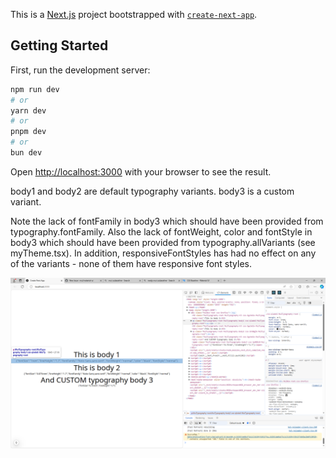 This is a [Next.js](https://nextjs.org) project bootstrapped with [`create-next-app`](https://nextjs.org/docs/app/api-reference/cli/create-next-app).

## Getting Started

First, run the development server:

```bash
npm run dev
# or
yarn dev
# or
pnpm dev
# or
bun dev
```

Open [http://localhost:3000](http://localhost:3000) with your browser to see the result.

body1 and body2 are default typography variants. body3 is a custom variant.

Note the lack of fontFamily in body3 which should have been provided from typography.fontFamily. Also the lack of fontWeight, color and fontStyle in body3 which should have been provided from typography.allVariants (see myTheme.tsx).
In addition, responsiveFontStyles has had no effect on any of the variants - none of them have responsive font styles.

![alt text](demoBug.png)
